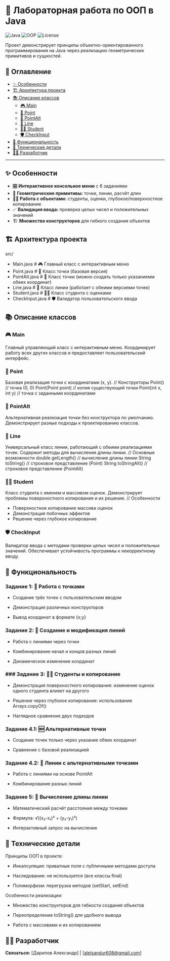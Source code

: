 # 🧮 Лабораторная работа по ООП в Java

![Java](https://img.shields.io/badge/Java-17%2B-orange?style=for-the-badge&logo=openjdk)
![OOP](https://img.shields.io/badge/OOP-Object--Oriented-blue?style=for-the-badge)
![License](https://img.shields.io/badge/License-MIT-green?style=for-the-badge)

Проект демонстрирует принципы объектно-ориентированного программирования на Java через реализацию геометрических примитивов и сущностей.

## 📖 Оглавление

- [✨ Особенности](#-особенности)
- [🏗️ Архитектура проекта](#️-архитектура-проекта)
- [📚 Описание классов](#-описание-классов)
  - [🎮 Main](#-main)
  - [📍 Point](#-point)
  - [📍 PointAlt](#-pointalt)
  - [📐 Line](#-line)
  - [👨‍🎓 Student](#-student)
  - [🛡️ CheckInput](#-checkinput)
- [🎯 Функциональность](#-функциональность)
- [🔧 Технические детали](#-технические-детали)
- [👨‍💻 Разработчик](#-разработчик)

---

## ✨ Особенности

- 🎛️ **Интерактивное консольное меню** с 6 заданиями
- 📐 **Геометрические примитивы:** точки, линии, расчёт длин
- 👨‍🎓 **Работа с объектами:** студенты, оценки, глубокое/поверхностное копирование
- ✅ **Валидация ввода:** проверка целых чисел и положительных значений
- 🏗️ **Множество конструкторов** для гибкого создания объектов

## 🏗️ Архитектура проекта
src/
- Main.java # 🎮 Главный класс с интерактивным меню
- Point.java # 📍 Класс точки (базовая версия)
- PointAlt.java # 📍 Класс точки (можно создать только указаниемм обеих координат)
- Line.java # 📐 Класс линии (работает с обеими версиями точек)
- Student.java # 👨‍🎓 Класс студента с оценками
- CheckInput.java # 🛡️ Валидатор пользовательского ввода

## 📚 Описание классов
### 🎮 Main
Главный управляющий класс с интерактивным меню. Координирует работу всех других классов и предоставляет пользовательский интерфейс.

### 📍 Point
Базовая реализация точки с координатами (x, y).
// Конструкторы
Point()              // точка (0, 0)
Point(Point point)   // копия существующей точки
Point(int x, int y)  // точка с заданными координатами

### 📍 PointAlt
Альтернативная реализация точки без конструктора по умолчанию. Демонстрирует разные подходы к проектированию классов.

### 📐 Line
Универсальный класс линии, работающий с обеими реализациями точек. Содержит методы для вычисления длины линии.
// Основные возможности
double getLength()           // вычисление длины линии
String toString()           // строковое представление (Point)
String toStringAlt()        // строковое представление (PointAlt)

### 👨‍🎓 Student
Класс студента с именем и массивом оценок. Демонстрирует проблемы поверхностного копирования и их решение.
// Особенности
- Поверхностное копирование массива оценок
- Демонстрация побочных эффектов
- Решение через глубокое копирование

### 🛡️ CheckInput
Валидатор ввода с методами проверки целых чисел и положительных значений. Обеспечивает устойчивость программы к некорректному вводу.

## 🎯 Функциональность
### Задание 1: 📍 Работа с точками
- Создание трёх точек с пользовательским вводом

- Демонстрация различных конструкторов

- Вывод координат в формате {x;y}

### Задание 2: 📐 Создание и модификация линий
- Работа с линиями через точки

- Комбинирование начал и концов разных линий

- Динамическое изменение координат

### ### Задание 3: 👨‍🎓 Студенты и копирование
- Демонстрация поверхностного копирования: изменение оценок одного студента влияет на другого

- Решение через глубокое копирование: использование Arrays.copyOf()

- Наглядное сравнение двух подходов

### Задание 4.1: 🆕 Альтернативные точки
- Создание точек только через указание обеих координат

- Сравнение с базовой реализацией

### Задание 4.2: 🔗 Линии с альтернативными точками
- Работа с линиями на основе PointAlt

- Комбинирование разных линий

### Задание 5: 📏 Вычисление длины линии
- Математический расчёт расстояния между точками

- Формула: √((x₂-x₁)² + (y₂-y₁)²)

- Интерактивный запрос на вычисление

## 🔧 Технические детали
Принципы ООП в проекте:
- Инкапсуляция: приватные поля с публичными методами доступа

- Наследование: не используется (все классы final)

- Полиморфизм: перегрузка методов (setStart, setEnd)

Особенности реализации:
- Множество конструкторов для гибкости создания объектов

- Переопределение toString() для удобного вывода

- Работа с массивами и их копированием

## 👨‍💻 Разработчик

**Связаться:** [Дарипов Александр] | [alelsandur608@gmail.com]




